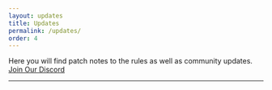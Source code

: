 ```yaml
---
layout: updates
title: Updates
permalink: /updates/
order: 4
---
```


<!-- <hr color="#22ffcd"> -->

Here you will find patch notes to the rules as well as community updates.
[Join Our Discord][discord]

<hr color="#7B4B94">



[discord]: https://discord.gg/5fhRG77PUm
